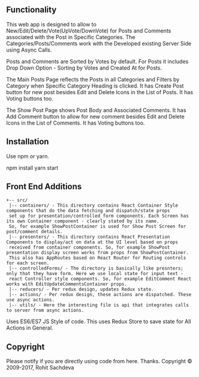 ## Functionality

This web app is designed to allow to New/Edit/Delete/Vote(UpVote/DownVote) for Posts and Comments associated with the Post
in Specific Categories. The Categories/Posts/Comments work with the Developed existing Server Side using Async Calls.

Posts and Comments are Sorted by Votes by default.
For Posts it includes Drop Down Option - Sorting by Votes and Created At for Posts.

The Main Posts Page reflects the Posts in all Categories and Filters by Category when Specific Category Heading is clicked.
It has Create Post button for new post besides Edit and Delete Icons in the List of Posts.
It has Voting buttons too.

The Show Post Page shows Post Body and Associated Comments.
It has Add Comment button to allow for new comment besides Edit and Delete Icons in the List of Comments.
It has Voting buttons too.

## Installation

Use npm or yarn.

npm install
yarn start

## Front End Additions

```
+-- src/
 |-- containers/ - This directory contains React Container Style components that do the data fetching and dispatch/state props
 set up for presentation/controlled form components. Each Screen has its own Container component - clearly stated by its name.
 So, for example ShowPostContainer is used for Show Post Screen for post/comment details.
 |-- presenters/ - This directory contains React Presentation Components to display/act on data at the UI level based on props
 received from container components. So, for example ShowPost presentation display screen works from props from ShowPostContainer.
 This also has AppRoutes based on React Router for Routing controls for each screen.
 |-- controlledForms/ - The directory is basically like presnters; only that they have form. Here we use local state for input text -
 react Controller style components. So, for example EditComment React works with EditUpdateCommentsContainer props. 
 |-- reducers/ - Per redux design, updates Redux state.
 |-- actions/ - Per redux design, these actions are dispatched. These use async actions.
 |-- utils/ - Here the interesting file is api that integrates calls to server from async actions.
```

Uses ES6/ES7 JS Style of code.
This uses Redux Store to save state for All Actions in General. 

## Copyright
Please notify if you are directly using code from here. Thanks.
Copyright © 2009-2017, Rohit Sachdeva
